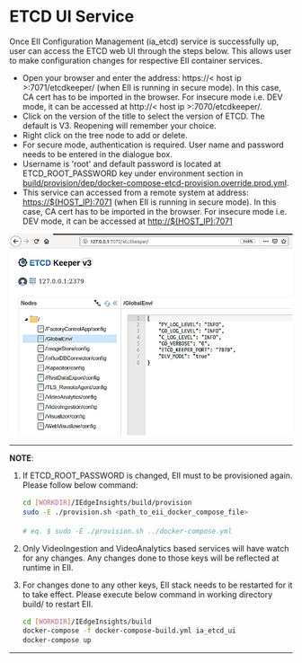 # ETCD UI Service

Once EII Configuration Management (ia_etcd) service is successfully up, user can access the ETCD web UI through the steps below. This allows user to make configuration changes for respective EII container services.

* Open your browser and enter the address: https://< host ip >:7071/etcdkeeper/ (when EII is running in secure mode). In this case, CA cert has to be imported in the browser. For insecure mode i.e. DEV mode, it can be accessed at http://< host ip >:7070/etcdkeeper/.
* Click on the version of the title to select the version of ETCD. The default is V3. Reopening will remember your choice.
* Right click on the tree node to add or delete.
* For secure mode, authentication is required. User name and password needs to be entered in the dialogue box.
* Username is 'root' and default password is located at ETCD_ROOT_PASSWORD key under environment section in [build/provision/dep/docker-compose-etcd-provision.override.prod.yml](https://github.com/open-edge-insights/eii-core/blob/master/build/provision/dep/docker-compose-etcd-provision.override.prod.yml).
* This service can accessed from a remote system at address: <https://$(HOST_IP):7071> (when EII is running in secure mode). In this case, CA cert has to be imported in the browser. For insecure mode i.e. DEV mode, it can be accessed at <http://$(HOST_IP):7071>

![ETCD UI Interface](img/fig_6_3.png)

---
**NOTE**:

1. If ETCD_ROOT_PASSWORD is changed, EII must to be provisioned again.
   Please follow below command:

    ```sh
    cd [WORKDIR]/IEdgeInsights/build/provision
    sudo -E ./provision.sh <path_to_eii_docker_compose_file>

    # eq. $ sudo -E ./provision.sh ../docker-compose.yml
    ```

2. Only VideoIngestion and VideoAnalytics based services will have watch for any changes. Any changes done to those
   keys will be reflected at runtime in EII.
3. For changes done to any other keys, EII stack needs to be restarted for it to take effect. Please execute below
   command in working directory build/ to restart EII.

    ```sh
    cd [WORKDIR]/IEdgeInsights/build
    docker-compose -f docker-compose-build.yml ia_etcd_ui
    docker-compose up
    ```

---
